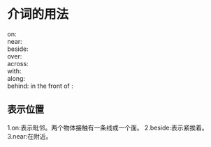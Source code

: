# 介词的用法

on:  
near:  
beside:  
over:  
across:  
with:  
along:  
behind:
in the front of :

## 表示位置
1.on:表示毗邻。两个物体接触有一条线或一个面。
2.beside:表示紧挨着。
3.near:在附近。


